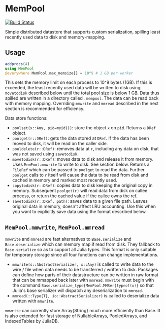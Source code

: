 # MemPool

[![Build Status](https://travis-ci.org/JuliaComputing/MemPool.jl.svg?branch=master)](https://travis-ci.org/JuliaComputing/MemPool.jl)

Simple distributed datastore that supports custom serialization, spilling least recently used data to disk and memory-mapping.

## Usage

```julia
addprocs(4)
using MemPool
@everywhere MemPool.max_memsize[] = 10^9 # 1 GB per worker
```

This sets the memory limit on each process to 10^9 bytes (1GB). If this is exceeded, the least recently used data will be written to disk using `movetodisk` described below until the total pool size is below 1 GB. Data thus spilled are written in a directory called `.mempool`. The data can be read back with memory mapping. Overriding `mmwrite` and `mmread` described in the next section is recommended for efficiency.

Data store functions:

- `poolset(x::Any, pid=myid())`: store the object `x` on `pid`. Returns a `DRef` object.
- `poolget(r::DRef)`: gets the data stored at `DRef`. If the data has been moved to disk, it will be read on the caller side.
- `pooldelete(r::DRef)`: removes data at `r`, including any data on disk, that was not saved using `savetodisk`.
- `movetodisk(r::DRef)`: moves data to disk and release it from memory. Uses `MemPool.mmwrite` to write to disk. See section below. Returns a `FileRef` which can be passed to `poolget` to read the data. Further `poolget` calls to `r` itself will cause the data to be read from disk and cached in memory and marked most recently used.
- `copytodisk(r::DRef)`: copies data to disk keeping the original copy in memory. Subsequent `poolget(r)` will read data from disk on callee process, or return the cached value if the callee owns the ref.
- `savetodisk(r::DRef, path)`: saves data to a given file path. Leaves original data in memory, doesn't affect LRU accounting. Use this when you want to explicitly save data using the format described below.


## `MemPool.mmwrite`, `MemPool.mmread`

`mmwrite` and `mmread` are fast alternatives to `Base.serialize` and `Base.deserialize` which can memory map if read from disk. They fallback to `Base.serialize` so as to support all Julia types. This format is only suitable for temporary storage since all four functions can change implementations.

- `mmwrite(s::AbstractSerializer, x::Any)` is called to write data to the wire / file when data needs to be transferred / written to disk. Packages can define how parts of their datastructure can be written in raw format that can be mmapped back later with `mmread`. `mmwrite` must begin with the command `Base.serialize_type{MemPool.MMSer{typeof(x)}` so that Julia's base serializer will dispatch any deserialization to `mmread`.
- `mmread(::Type{T}, io::AbstractSerializer)` is called to deserialize data written with `mmwrite`.

`mmwrite` can currently store Array{String} much more efficiently than Base. It is also extended for fast storage of NullableArrays, PooledArrays, and IndexedTables by JuliaDB.
